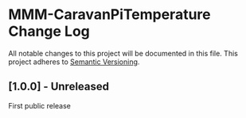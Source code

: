 # MMM-CaravanPiTemperature Change Log
All notable changes to this project will be documented in this file.
This project adheres to [Semantic Versioning](http://semver.org/).


## [1.0.0] - Unreleased

First public release
